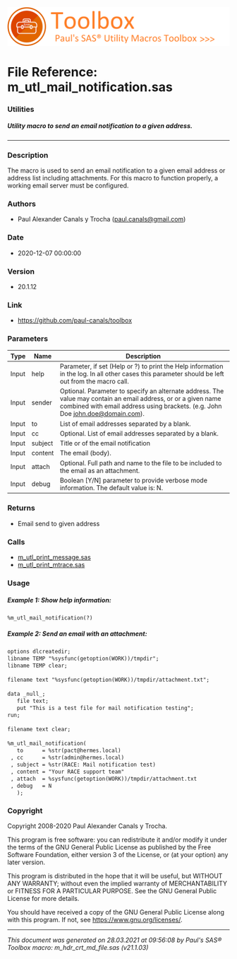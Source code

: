 ![../misc/images/doc_banner.png](../misc/images/doc_banner.png)
# 
# File Reference: m_utl_mail_notification.sas

### Utilities

##### Utility macro to send an email notification to a given address.

***

### Description
The macro is used to send an email notification to a given email address or address list including attachments. For this macro to function properly, a working email server must be configured.

### Authors
* Paul Alexander Canals y Trocha (paul.canals@gmail.com)

### Date
* 2020-12-07 00:00:00

### Version
* 20.1.12

### Link
* https://github.com/paul-canals/toolbox

### Parameters
| Type | Name | Description |
| ---- | ---- | ----------- |
| Input | help | Parameter, if set (Help or ?) to print the Help information in the log. In all other cases this parameter should be left out from the macro call. |
| Input | sender | Optional. Parameter to specify an alternate address. The value may contain an email address, or or a given name combined with email address using brackets. (e.g. John Doe <john.doe@domain.com>). |
| Input | to | List of email addresses separated by a blank. |
| Input | cc | Optional. List of email addresses separated by a blank. |
| Input | subject | Title or  of the email notification |
| Input | content | The email  (body). |
| Input | attach | Optional. Full path and name to the file to be included to the email as an attachment. |
| Input | debug | Boolean [Y/N] parameter to provide verbose mode information. The default value is: N. |

### Returns
* Email send to given address

### Calls
* [m_utl_print_message.sas](m_utl_print_message.md)
* [m_utl_print_mtrace.sas](m_utl_print_mtrace.md)

### Usage

##### Example 1: Show help information:
```sas
%m_utl_mail_notification(?)
```

##### Example 2: Send an email with an attachment:
```sas
options dlcreatedir;
libname TEMP "%sysfunc(getoption(WORK))/tmpdir";
libname TEMP clear;

filename text "%sysfunc(getoption(WORK))/tmpdir/attachment.txt";

data _null_;
   file text;
   put "This is a test file for mail notification testing";
run;

filename text clear;

%m_utl_mail_notification(
   to      = %str(pact@hermes.local)
 , cc      = %str(admin@hermes.local)
 , subject = %str(RACE: Mail notification test)
 , content = "Your RACE support team"
 , attach  = %sysfunc(getoption(WORK))/tmpdir/attachment.txt
 , debug   = N
   );
```

### Copyright
Copyright 2008-2020 Paul Alexander Canals y Trocha. 
 
This program is free software: you can redistribute it and/or modify 
it under the terms of the GNU General Public License as published by 
the Free Software Foundation, either version 3 of the License, or 
(at your option) any later version. 
 
This program is distributed in the hope that it will be useful, 
but WITHOUT ANY WARRANTY; without even the implied warranty of 
MERCHANTABILITY or FITNESS FOR A PARTICULAR PURPOSE. See the 
GNU General Public License for more details. 
 
You should have received a copy of the GNU General Public License 
along with this program. If not, see <https://www.gnu.org/licenses/>. 


***
*This document was generated on 28.03.2021 at 09:56:08  by Paul's SAS&reg; Toolbox macro: m_hdr_crt_md_file.sas (v21.1.03)*
